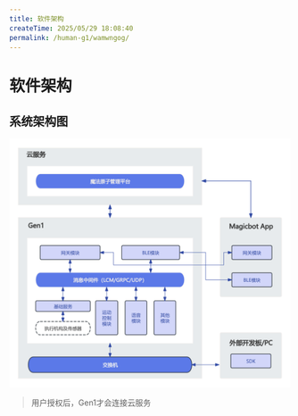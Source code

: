 ```yaml
---
title: 软件架构
createTime: 2025/05/29 18:08:40
permalink: /human-g1/wamwngog/
---
```

# 软件架构

## 系统架构图

![系统架构示意图](../image/architecture.png)

> 用户授权后，Gen1才会连接云服务

